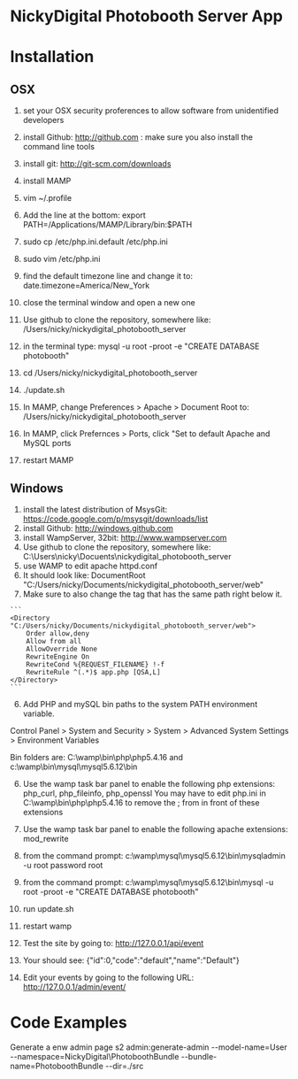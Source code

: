 NickyDigital Photobooth Server App
==================================


Installation
============

OSX
------------------------------

1. set your OSX security proferences to allow software from unidentified developers

2. install Github: http://github.com : make sure you also install the command line tools

3. install git: http://git-scm.com/downloads

4. install MAMP

5. vim ~/.profile

6. Add the line at the bottom:
export PATH=/Applications/MAMP/Library/bin:$PATH

7. sudo cp /etc/php.ini.default /etc/php.ini

8. sudo vim /etc/php.ini

9. find the default timezone line and change it to:
date.timezone=America/New_York

7. close the terminal window and open a new one

8. Use github to clone the repository, somewhere like: /Users/nicky/nickydigital_photobooth_server

9. in the terminal type: mysql -u root -proot -e "CREATE DATABASE photobooth"

10. cd /Users/nicky/nickydigital_photobooth_server

11. ./update.sh

12. In MAMP, change Preferences > Apache > Document Root to: /Users/nicky/nickydigital_photobooth_server

13. In MAMP, click Prefernces > Ports, click "Set to default Apache and MySQL ports

14. restart MAMP




Windows
------------------------------

1. install the latest distribution of MsysGit: https://code.google.com/p/msysgit/downloads/list
2. install Github: http://windows.github.com
3. install WampServer, 32bit: http://www.wampserver.com
4. Use github to clone the repository, somewhere like: C:\Users\nicky\Docuents\nickydigital_photobooth_server
5. use WAMP to edit apache httpd.conf
  1. It should look like: DocumentRoot "C:/Users/nicky/Documents/nickydigital_photobooth_server/web"
  2. Make sure to also change the <Directory> tag that has the same path right below it.  

    ```
    <Directory "C:/Users/nicky/Documents/nickydigital_photobooth_server/web">
        Order allow,deny
        Allow from all          
        AllowOverride None
        RewriteEngine On
        RewriteCond %{REQUEST_FILENAME} !-f 
        RewriteRule ^(.*)$ app.php [QSA,L]
    </Directory>
    ```

6. Add PHP and mySQL bin paths to the system PATH environment variable. 

Control Panel > System and Security > System > Advanced System Settings > Environment Variables 

Bin folders are: C:\wamp\bin\php\php5.4.16 and c:\wamp\bin\mysql\mysql5.6.12\bin

6. Use the wamp task bar panel to enable the following php extensions: php_curl, php_fileinfo, php_openssl
    You may have to edit php.ini in C:\wamp\bin\php\php5.4.16 to remove the ; from in front of these extensions

7. Use the wamp task bar panel to enable the following apache extensions: mod_rewrite

8. from the command prompt: c:\wamp\mysql\mysql5.6.12\bin\mysqladmin -u root password root
 
9. from the command prompt: c:\wamp\mysql\mysql5.6.12\bin\mysql -u root -proot -e "CREATE DATABASE photobooth"

10. run update.sh

11. restart wamp

12. Test the site by going to: http://127.0.0.1/api/event
  1. Your should see: {"id":0,"code":"default","name":"Default"} 

13. Edit your events by going to the following URL: http://127.0.0.1/admin/event/ 


Code Examples
===================================================

Generate a enw admin page
s2 admin:generate-admin --model-name=User --namespace=NickyDigital\PhotoboothBundle --bundle-name=PhotoboothBundle --dir=./src


 


